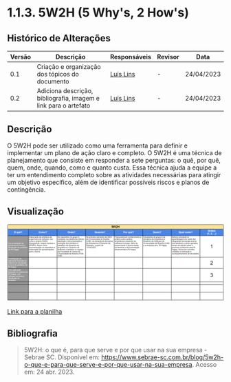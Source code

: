 # 1.1.3. 5W2H (5 Why's, 2 How's)

## Histórico de Alterações

| Versão | Descrição                                                       | Responsáveis                                 | Revisor | Data       |
| ------ | --------------------------------------------------------------- | -------------------------------------------- | ------- | ---------- |
| 0.1    | Criação e organização dos tópicos do documento                  | [Luís Lins](https://github.com/luisgaboardi) | -       | 24/04/2023 |
| 0.2    | Adiciona descrição, bibliografia, imagem e link para o artefato | [Luís Lins](https://github.com/luisgaboardi) | -       | 24/04/2023 |

## Descrição

O 5W2H pode ser utilizado como uma ferramenta para definir e implementar um plano de ação claro e completo. O 5W2H é uma técnica de planejamento que consiste em responder a sete perguntas: o quê, por quê, quem, onde, quando, como e quanto custa. Essa técnica ajuda a equipe a ter um entendimento completo sobre as atividades necessárias para atingir um objetivo específico, além de identificar possíveis riscos e planos de contingência.

## Visualização

![5W2H](../Imagens/5W2H.png)

[Link para a planilha](https://docs.google.com/spreadsheets/d/e/2PACX-1vR10MHa18rd32bkKh9eUXNH43sEaP49ChFU3YoeiUlGLwiII3XqjsRu0cXFVi-PRtAptTKHk6t1pMkA/pubhtml)

## Bibliografia

> 5W2H: o que é, para que serve e por que usar na sua empresa - Sebrae SC. Disponível em: <https://www.sebrae-sc.com.br/blog/5w2h-o-que-e-para-que-serve-e-por-que-usar-na-sua-empresa>. Acesso em: 24 abr. 2023.

